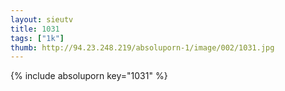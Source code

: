 ```yaml
--- 
layout: sieutv
title: 1031
tags: ["1k"]
thumb: http://94.23.248.219/absoluporn-1/image/002/1031.jpg
---
```

{% include absoluporn key="1031" %} 
